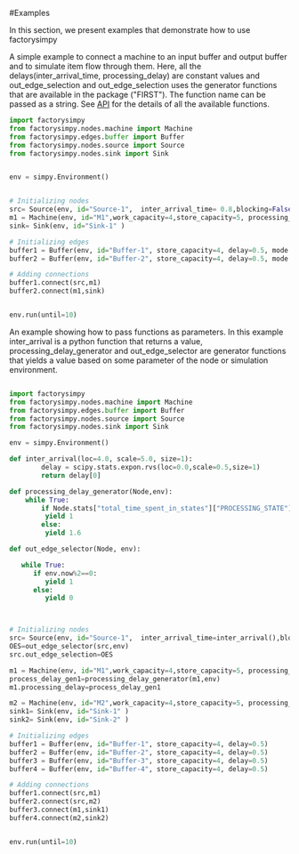 #Examples

In this section, we present examples that demonstrate how to use factorysimpy

A simple example to connect a machine to an input buffer and output buffer and to simulate item flow through them. Here, all the delays(inter_arrival_time, processing_delay) are constant values and out_edge_selection and out_edge_selection uses the generator functions that are available in the package ("FIRST"). The function name can be passed as a string. See [API](api_ref_main_page.md) for the details of all the available functions.

```python
import factorysimpy
from factorysimpy.nodes.machine import Machine
from factorysimpy.edges.buffer import Buffer
from factorysimpy.nodes.source import Source
from factorysimpy.nodes.sink import Sink


env = simpy.Environment()


# Initializing nodes
src= Source(env, id="Source-1",  inter_arrival_time= 0.8,blocking=False,out_edge_selection="FIRST" )
m1 = Machine(env, id="M1",work_capacity=4,store_capacity=5, processing_delay=1.1, in_edge_selection="FIRST",out_edge_selection="FIRST")
sink= Sink(env, id="Sink-1" )

# Initializing edges
buffer1 = Buffer(env, id="Buffer-1", store_capacity=4, delay=0.5, mode = "FIFO")
buffer2 = Buffer(env, id="Buffer-2", store_capacity=4, delay=0.5, mode = "FIFO")

# Adding connections
buffer1.connect(src,m1)
buffer2.connect(m1,sink)


env.run(until=10)


```


An example showing how to pass functions as parameters. In this example inter_arrival is a python function that returns a value, processing_delay_generator and out_edge_selector are generator functions that yields a value based on some parameter of the node or simulation environment. 

```python

import factorysimpy
from factorysimpy.nodes.machine import Machine
from factorysimpy.edges.buffer import Buffer
from factorysimpy.nodes.source import Source
from factorysimpy.nodes.sink import Sink

env = simpy.Environment()

def inter_arrival(loc=4.0, scale=5.0, size=1):
        delay = scipy.stats.expon.rvs(loc=0.0,scale=0.5,size=1)
        return delay[0]

def processing_delay_generator(Node,env):
    while True:
        if Node.stats["total_time_spent_in_states"]["PROCESSING_STATE"]>7:
         yield 1
        else:
         yield 1.6

def out_edge_selector(Node, env):

   while True:
      if env.now%2==0:
         yield 1
      else:
         yield 0



# Initializing nodes
src= Source(env, id="Source-1",  inter_arrival_time=inter_arrival(),blocking=False,out_edge_selection=None )
OES=out_edge_selector(src,env)
src.out_edge_selection=OES

m1 = Machine(env, id="M1",work_capacity=4,store_capacity=5, processing_delay=None,in_edge_selection="FIRST",out_edge_selection="FIRST")
process_delay_gen1=processing_delay_generator(m1,env)
m1.processing_delay=process_delay_gen1

m2 = Machine(env, id="M2",work_capacity=4,store_capacity=5, processing_delay=0.5,in_edge_selection="FIRST",out_edge_selection="FIRST")
sink1= Sink(env, id="Sink-1" )
sink2= Sink(env, id="Sink-2" )

# Initializing edges
buffer1 = Buffer(env, id="Buffer-1", store_capacity=4, delay=0.5)
buffer2 = Buffer(env, id="Buffer-2", store_capacity=4, delay=0.5)
buffer3 = Buffer(env, id="Buffer-3", store_capacity=4, delay=0.5)
buffer4 = Buffer(env, id="Buffer-4", store_capacity=4, delay=0.5)

# Adding connections
buffer1.connect(src,m1)
buffer2.connect(src,m2)
buffer3.connect(m1,sink1)
buffer4.connect(m2,sink2)


env.run(until=10)
```



